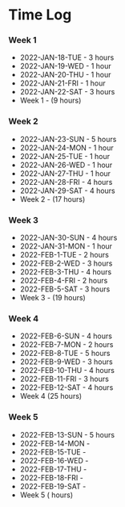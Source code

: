 # Time Log

### Week 1
* 2022-JAN-18-TUE - 3 hours
* 2022-JAN-19-WED - 1 hour
* 2022-JAN-20-THU - 1 hour
* 2022-JAN-21-FRI - 1 hour
* 2022-JAN-22-SAT - 3 hours
* Week 1 - (9 hours)

### Week 2
* 2022-JAN-23-SUN - 5 hours
* 2022-JAN-24-MON - 1 hour
* 2022-JAN-25-TUE - 1 hour
* 2022-JAN-26-WED - 1 hour
* 2022-JAN-27-THU - 1 hour
* 2022-JAN-28-FRI - 4 hours
* 2022-JAN-29-SAT - 4 hours
* Week 2 - (17 hours)

### Week 3
* 2022-JAN-30-SUN - 4 hours
* 2022-JAN-31-MON - 1 hour
* 2022-FEB-1-TUE - 2 hours
* 2022-FEB-2-WED - 3 hours
* 2022-FEB-3-THU - 4 hours
* 2022-FEB-4-FRI - 2 hours
* 2022-FEB-5-SAT - 3 hours
* Week 3 - (19 hours)

### Week 4
* 2022-FEB-6-SUN - 4 hours
* 2022-FEB-7-MON - 2 hours
* 2022-FEB-8-TUE - 5 hours
* 2022-FEB-9-WED - 3 hours
* 2022-FEB-10-THU - 4 hours
* 2022-FEB-11-FRI - 3 hours
* 2022-FEB-12-SAT - 4 hours
* Week 4 (25 hours)

### Week 5
* 2022-FEB-13-SUN - 5 hours
* 2022-FEB-14-MON - 
* 2022-FEB-15-TUE -
* 2022-FEB-16-WED -
* 2022-FEB-17-THU -
* 2022-FEB-18-FRI -
* 2022-FEB-19-SAT - 
* Week 5 ( hours)
